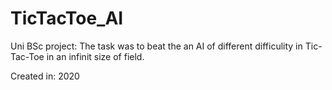 # TicTacToe_AI
Uni BSc project: The task  was to beat the an AI of different difficulity in Tic-Tac-Toe in an infinit size of field.

Created in: 2020
